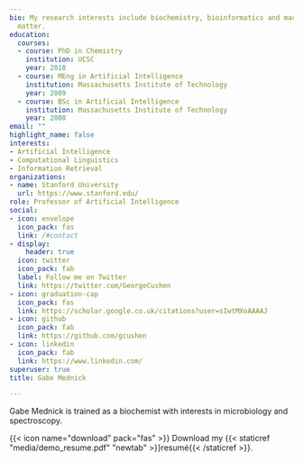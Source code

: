 ```yaml
---
bio: My research interests include biochemistry, bioinformatics and machine learning
  matter.
education:
  courses:
  - course: PhD in Chemistry
    institution: UCSC
    year: 2018
  - course: MEng in Artificial Intelligence
    institution: Massachusetts Institute of Technology
    year: 2009
  - course: BSc in Artificial Intelligence
    institution: Massachusetts Institute of Technology
    year: 2008
email: ""
highlight_name: false
interests:
- Artificial Intelligence
- Computational Linguistics
- Information Retrieval
organizations:
- name: Stanford University
  url: https://www.stanford.edu/
role: Professor of Artificial Intelligence
social:
- icon: envelope
  icon_pack: fas
  link: /#contact
- display:
    header: true
  icon: twitter
  icon_pack: fab
  label: Follow me on Twitter
  link: https://twitter.com/GeorgeCushen
- icon: graduation-cap
  icon_pack: fas
  link: https://scholar.google.co.uk/citations?user=sIwtMXoAAAAJ
- icon: github
  icon_pack: fab
  link: https://github.com/gcushen
- icon: linkedin
  icon_pack: fab
  link: https://www.linkedin.com/
superuser: true
title: Gabe Mednick

---
```


Gabe Mednick is trained as a biochemist with interests in microbiology and spectroscopy. 

{{< icon name="download" pack="fas" >}} Download my {{< staticref "media/demo_resume.pdf" "newtab" >}}resumé{{< /staticref >}}.

